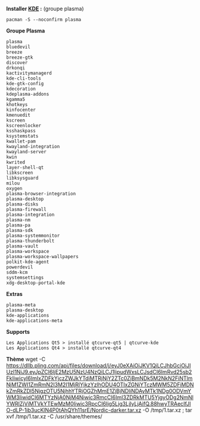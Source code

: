 
**Installer [KDE](https://wiki.archlinux.fr/KDE) :** (groupe plasma)
```
pacman -S --noconfirm plasma
```

**Groupe Plasma**
```
plasma
bluedevil
breeze
breeze-gtk
discover
drkonqi
kactivitymanagerd
kde-cli-tools
kde-gtk-config
kdecoration
kdeplasma-addons
kgamma5
khotkeys
kinfocenter
kmenuedit
kscreen
kscreenlocker
ksshaskpass
ksystemstats
kwallet-pam
kwayland-integration
kwayland-server
kwin
kwrited
layer-shell-qt
libkscreen
libksysguard
milou
oxygen
plasma-browser-integration
plasma-desktop
plasma-disks
plasma-firewall
plasma-integration
plasma-nm
plasma-pa
plasma-sdk
plasma-systemmonitor
plasma-thunderbolt
plasma-vault
plasma-workspace
plasma-workspace-wallpapers
polkit-kde-agent
powerdevil
sddm-kcm
systemsettings
xdg-desktop-portal-kde
```

**Extras**
```
plasma-meta
plasma-desktop
kde-applications
kde-applications-meta
```

**Supports**
```
Les Applications Qt5 > installé qtcurve-qt5 | qtcurve-kde 
Les Applications Qt4 > installé qtcurve-qt4
```


**Thème**
wget -C https://dllb.pling.com/api/files/download/j/eyJ0eXAiOiJKV1QiLCJhbGciOiJIUzI1NiJ9.eyJpZCI6IjE2MzU5NzU4NzQiLCJ1IjpudWxsLCJsdCI6ImRvd25sb2FkIiwicyI6ImIxZDFkYjczZWJkYTdiMTRjNjY2ZTc0ZjBmNDk5M2NkN2FiNTlmNjM1ZWI1ZmRmN2I3M2I1MjRlYjkzYzlhODU4OTIxZGNiYTczMWM5ZDFiMDNkZmRkZDI5NjgzOTU5NjhhYTRjOGZhMmE1ZjBjNDliNDAyMTk1NDg0ODVmYWM3IiwidCI6MTYzNjA0NjM4Niwic3RmcCI6ImI3ZDRkMTU5YjgyODg2NmNlYWRlZjViMTVkYTEwMzM0Iiwic3RpcCI6Ijg5Ljg3LjIyLjAifQ.88hwyTRAecIfJIO-dLP-1ib3ucKlN4P0tAhQYh11srE/Nordic-darker.tar.xz -O /tmp/1.tar.xz ; tar xvf /tmp/1.tar.xz -C /usr/share/themes/
